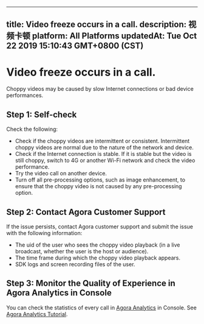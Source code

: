 
---
title: Video freeze occurs in a call.
description: 视频卡顿
platform: All Platforms
updatedAt: Tue Oct 22 2019 15:10:43 GMT+0800 (CST)
---
# Video freeze occurs in a call.
Choppy videos may be caused by slow Internet connections or bad device performances. 

## Step 1: Self-check

Check the following:

* Check if the choppy videos are intermittent or consistent. Intermittent choppy videos are normal due to the nature of the network and device.
* Check if the Internet connection is stable. If it is stable but the video is still choppy, switch to 4G or another Wi-Fi network and check the video performance.
* Try the video call on another device.
* Turn off all pre-processing options, such as image enhancement, to ensure that the choppy video is not caused by any pre-processing option.

## Step 2: Contact Agora Customer Support

If the issue persists, contact Agora customer support and submit the issue with the following information:
* The uid of the user who sees the choppy video playback (in a live broadcast, whether the user is the host or audience).
* The time frame during which the choppy video playback appears.
* SDK logs and screen recording files of the user.

## Step 3: Monitor the Quality of Experience in Agora Analytics in Console

You can check the statistics of every call in [Agora Analytics](https://dashboard.agora.io/analytics/call/search) in Console. See [Agora Analytics Tutorial](https://dashboard.agora.io/analytics/call/tutorial?_ga=2.197716463.1125435494.1542623251-764614247.1539586349).

